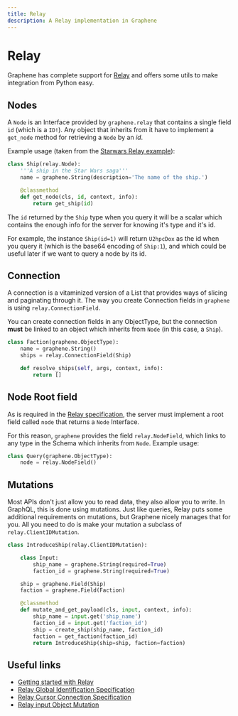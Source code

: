 ```yaml
---
title: Relay
description: A Relay implementation in Graphene
---
```


# Relay

Graphene has complete support for [Relay](https://facebook.github.io/relay/docs/graphql-relay-specification.html) and offers some utils to make integration from Python easy.

## Nodes

A `Node` is an Interface provided by `graphene.relay` that contains a single field `id` (which is a `ID!`). Any object that inherits from it have to implement a `get_node` method for retrieving a `Node` by an *id*.

Example usage (taken from the [Starwars Relay example](https://github.com/graphql-python/graphene/blob/master/examples/starwars_relay/schema.py)):

```python
class Ship(relay.Node):
    '''A ship in the Star Wars saga'''
    name = graphene.String(description='The name of the ship.')

    @classmethod
    def get_node(cls, id, context, info):
        return get_ship(id)
```

The `id` returned by the `Ship` type when you query it will be a scalar which contains the enough info for the server for knowing it's type and it's id.

For example, the instance `Ship(id=1)` will return `U2hpcDox` as the id when you query it (which is the base64 encoding of `Ship:1`), and which could be useful later if we want to query a node by its id.


## Connection

A connection is a vitaminized version of a List that provides ways of slicing and paginating through it. The way you create Connection fields in `graphene` is using `relay.ConnectionField`.

You can create connection fields in any ObjectType, but the connection **must** be linked to an object which inherits from `Node` (in this case, a `Ship`).

```python
class Faction(graphene.ObjectType):
    name = graphene.String()
    ships = relay.ConnectionField(Ship)

    def resolve_ships(self, args, context, info):
        return []
```

## Node Root field

As is required in the [Relay specification](https://facebook.github.io/relay/graphql/objectidentification.htm#sec-Node-root-field), the server must implement a root field called `node` that returns a `Node` Interface.

For this reason, `graphene` provides the field `relay.NodeField`, which links to any type in the Schema which inherits from `Node`. Example usage:

```python
class Query(graphene.ObjectType):
    node = relay.NodeField()
```

## Mutations

Most APIs don't just allow you to read data, they also allow you to write. In GraphQL, this is done using mutations. Just like queries, Relay puts some additional requirements on mutations, but Graphene nicely manages that for you. All you need to do is make your mutation a subclass of `relay.ClientIDMutation`.

```python
class IntroduceShip(relay.ClientIDMutation):

    class Input:
        ship_name = graphene.String(required=True)
        faction_id = graphene.String(required=True)

    ship = graphene.Field(Ship)
    faction = graphene.Field(Faction)

    @classmethod
    def mutate_and_get_payload(cls, input, context, info):
        ship_name = input.get('ship_name')
        faction_id = input.get('faction_id')
        ship = create_ship(ship_name, faction_id)
        faction = get_faction(faction_id)
        return IntroduceShip(ship=ship, faction=faction)
```

## Useful links

* [Getting started with Relay](https://facebook.github.io/relay/docs/graphql-relay-specification.html)
* [Relay Global Identification Specification](https://facebook.github.io/relay/graphql/objectidentification.htm)
* [Relay Cursor Connection Specification](https://facebook.github.io/relay/graphql/connections.htm)
* [Relay input Object Mutation](https://facebook.github.io/relay/graphql/mutations.htm)
